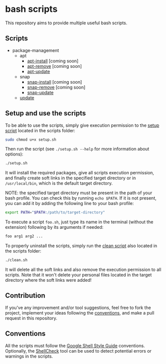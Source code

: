 # bash scripts

This repository aims to provide multiple useful bash scripts.

## Scripts

- package-management
  - apt
    - [apt-install](scripts/package-management/apt/apt-install.sh) [coming soon]
    - [apt-remove](scripts/package-management/apt/apt-remove.sh) [coming soon]
    - [apt-update](scripts/package-management/apt/apt-update.sh)
  - snap
    - [snap-install](scripts/package-management/snap/snap-install.sh) [coming soon]
    - [snap-remove](scripts/package-management/snap/snap-remove.sh) [coming soon]
    - [snap-update](scripts/package-management/snap/snap-update.sh)
  - [update](scripts/package-management/update.sh)

## Setup and use the scripts

To be able to use the scripts, simply give execution permission to the [setup script](setup.sh) located in the scripts folder:

```bash
sudo chmod u+x setup.sh
```

Then run the script (see  `./setup.sh --help` for more information about options):

```bash
./setup.sh
```

It will install the required packages, give all scripts execution permission, and finally create soft links in the specified target directory or in `/usr/local/bin`, which is the default target directory.

NOTE: the specified target directory must be present in the path of your bash profile. You can check this by running `echo $PATH`. If it is not present, you can add it by adding the following line to your bash profile:

```bash
export PATH="$PATH:/path/to/target-directory"
```

To execute a script `foo.sh`, just type its name in the terminal (without the extension) following by its arguments if needed:

```bash
foo arg1 arg2 ...
```

To properly uninstall the scripts, simply run the [clean script](clean.sh) also located in the scripts folder:

```bash
./clean.sh
```

It will delete all the soft links and also remove the execution permission to all scripts. Note that it won't delete your personal files located in the target directory where the soft links were added!

## Contribution

If you've any improvement and/or tool suggestions, feel free to fork the project, implement your ideas following the [conventions](#conventions), and make a pull request in this repository.

## Conventions

All the scripts must follow the [Google Shell Style Guide](https://google.github.io/styleguide/shellguide.html) conventions.
Optionally, the [ShellCheck](https://www.shellcheck.net/) tool can be used to detect potential errors or warnings in the scripts.
